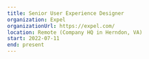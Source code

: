 ```yaml
---
title: Senior User Experience Designer
organization: Expel
organizationUrl: https://expel.com/
location: Remote (Company HQ in Herndon, VA)
start: 2022-07-11
end: present
---
```

